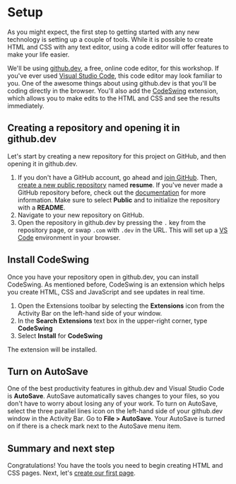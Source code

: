 # Setup

As you might expect, the first step to getting started with any new technology is setting up a couple of tools. While it is possible to create HTML and CSS with any text editor, using a code editor will offer features to make your life easier.

We'll be using [github.dev](github.dev), a free, online code editor, for this workshop. If you've ever used [Visual Studio Code](code.visualstudio.com), this code editor may look familiar to you. One of the awesome things about using github.dev is that you'll be coding directly in the browser. You'll also add the [CodeSwing](https://marketplace.visualstudio.com/items?itemName=codespaces-Contrib.codeswing) extension, which allows you to make edits to the HTML and CSS and see the results immediately.

## Creating a repository and opening it in github.dev

Let's start by creating a new repository for this project on GitHub, and then opening it in github.dev. 

1. If you don't have a GitHub account, go ahead and [join GitHub](https://github.com/join). Then, [create a new public repository](https://github.com/new) named **resume**. If you've never made a GitHub repository before, check out the [documentation](https://docs.github.com/get-started/quickstart/create-a-repo) for more information. Make sure to select **Public** and to initialize the repository with a **README**.
1. Navigate to your new repository on GitHub.
1. Open the repository in github.dev by pressing the `.` key from the repository page, or swap `.com` with `.dev` in the URL. This will set up a [VS Code](code.visualstudio.com) environment in your browser.

## Install CodeSwing

Once you have your repository open in github.dev, you can install CodeSwing. As mentioned before, CodeSwing is an extension which helps you create HTML, CSS and JavaScript and see updates in real time.

1. Open the Extensions toolbar by selecting the **Extensions** icon from the Activity Bar on the left-hand side of your window. 
1. In the **Search Extensions** text box in the upper-right corner, type **CodeSwing**
1. Select **Install** for **CodeSwing**

The extension will be installed.

## Turn on AutoSave

One of the best productivity features in github.dev and Visual Studio Code is **AutoSave**. AutoSave automatically saves changes to your files, so you don't have to worry about losing any of your work. To turn on AutoSave, select the three parallel lines icon on the left-hand side of your github.dev window in the Activity Bar. Go to **File > AutoSave**. Your AutoSave is turned on if there is a check mark next to the AutoSave menu item. 

## Summary and next step

Congratulations! You have the tools you need to begin creating HTML and CSS pages. Next, let's [create our first page](./1-create-html.md).
